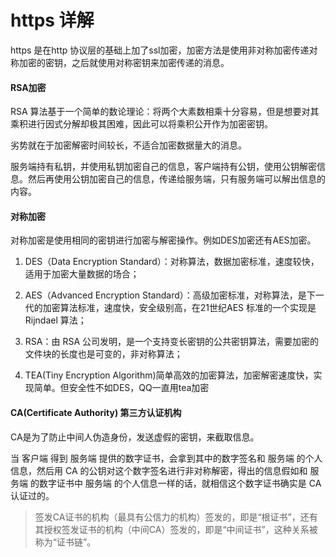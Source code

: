 # https 详解

https 是在http 协议层的基础上加了ssl加密，加密方法是使用非对称加密传递对称加密的密钥，之后就使用对称密钥来加密传递的消息。

#### RSA加密

RSA 算法基于一个简单的数论理论：将两个大素数相乘十分容易，但是想要对其乘积进行因式分解却极其困难，因此可以将乘积公开作为加密密钥。

劣势就在于加密解密时间较长，不适合加密数据量大的消息。

服务端持有私钥，并使用私钥加密自己的信息，客户端持有公钥，使用公钥解密信息。然后再使用公钥加密自己的信息，传递给服务端，只有服务端可以解出信息的内容。

#### 对称加密

对称加密是使用相同的密钥进行加密与解密操作。例如DES加密还有AES加密。

1. DES（Data Encryption Standard）：对称算法，数据加密标准，速度较快，适用于加密大量数据的场合； 

2. AES（Advanced Encryption Standard）：高级加密标准，对称算法，是下一代的加密算法标准，速度快，安全级别高，在21世纪AES 标准的一个实现是 Rijndael 算法；

3. RSA：由 RSA 公司发明，是一个支持变长密钥的公共密钥算法，需要加密的文件块的长度也是可变的，非对称算法； 

4. TEA(Tiny Encryption Algorithm)简单高效的加密算法，加密解密速度快，实现简单。但安全性不如DES，QQ一直用tea加密

#### CA(Certificate Authority) 第三方认证机构

CA是为了防止中间人伪造身份，发送虚假的密钥，来截取信息。

当 客户端 得到 服务端 提供的数字证书，会拿到其中的数字签名和 服务端 的个人信息，然后用 CA 的公钥对这个数字签名进行非对称解密，得出的信息假如和 服务端 的数字证书中 服务端 的个人信息一样的话，就相信这个数字证书确实是 CA 认证过的。

> 签发CA证书的机构（最具有公信力的机构）签发的，即是“根证书”，还有其授权签发证书的机构（中间CA）签发的，即是“中间证书”，这种关系被称为“证书链”。

